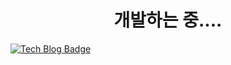 <div align="center";><h1>개발하는 중....</h1></div>


  [![Tech Blog Badge](http://img.shields.io/badge/-Tech%20blog-black?style=flat-square&logo=github&link=https://velog.io/@ray/)](https://velog.io/@ray/)
<!--
**ldk199662/ldk199662** is a ✨ _special_ ✨ repository because its `README.md` (this file) appears on your GitHub profile.

Here are some ideas to get you started:

- 🔭 I’m currently working on ...
- 🌱 I’m currently learning ...
- 👯 I’m looking to collaborate on ...
- 🤔 I’m looking for help with ...
- 💬 Ask me about ...
- 📫 How to reach me: ...
- 😄 Pronouns: ...
- ⚡ Fun fact: ...
-->
